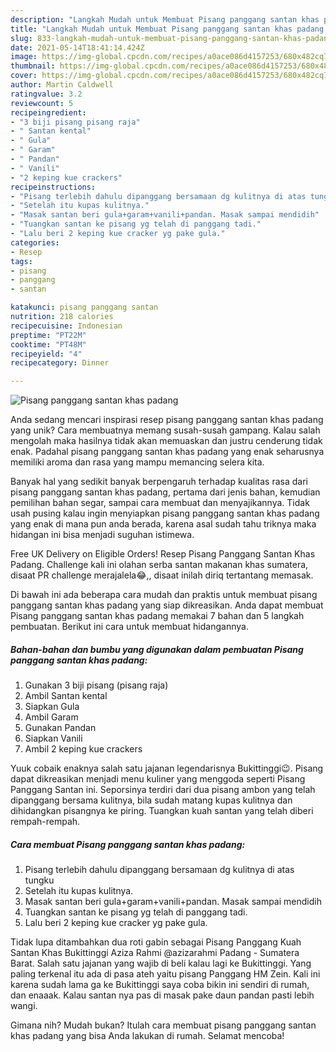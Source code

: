 ```yaml
---
description: "Langkah Mudah untuk Membuat Pisang panggang santan khas padang yang Bikin Ngiler"
title: "Langkah Mudah untuk Membuat Pisang panggang santan khas padang yang Bikin Ngiler"
slug: 833-langkah-mudah-untuk-membuat-pisang-panggang-santan-khas-padang-yang-bikin-ngiler
date: 2021-05-14T18:41:14.424Z
image: https://img-global.cpcdn.com/recipes/a0ace086d4157253/680x482cq70/pisang-panggang-santan-khas-padang-foto-resep-utama.jpg
thumbnail: https://img-global.cpcdn.com/recipes/a0ace086d4157253/680x482cq70/pisang-panggang-santan-khas-padang-foto-resep-utama.jpg
cover: https://img-global.cpcdn.com/recipes/a0ace086d4157253/680x482cq70/pisang-panggang-santan-khas-padang-foto-resep-utama.jpg
author: Martin Caldwell
ratingvalue: 3.2
reviewcount: 5
recipeingredient:
- "3 biji pisang pisang raja"
- " Santan kental"
- " Gula"
- " Garam"
- " Pandan"
- " Vanili"
- "2 keping kue crackers"
recipeinstructions:
- "Pisang terlebih dahulu dipanggang bersamaan dg kulitnya di atas tungku"
- "Setelah itu kupas kulitnya."
- "Masak santan beri gula+garam+vanili+pandan. Masak sampai mendidih"
- "Tuangkan santan ke pisang yg telah di panggang tadi."
- "Lalu beri 2 keping kue cracker yg pake gula."
categories:
- Resep
tags:
- pisang
- panggang
- santan

katakunci: pisang panggang santan 
nutrition: 218 calories
recipecuisine: Indonesian
preptime: "PT22M"
cooktime: "PT48M"
recipeyield: "4"
recipecategory: Dinner

---
```



![Pisang panggang santan khas padang](https://img-global.cpcdn.com/recipes/a0ace086d4157253/680x482cq70/pisang-panggang-santan-khas-padang-foto-resep-utama.jpg)

Anda sedang mencari inspirasi resep pisang panggang santan khas padang yang unik? Cara membuatnya memang susah-susah gampang. Kalau salah mengolah maka hasilnya tidak akan memuaskan dan justru cenderung tidak enak. Padahal pisang panggang santan khas padang yang enak seharusnya memiliki aroma dan rasa yang mampu memancing selera kita.

Banyak hal yang sedikit banyak berpengaruh terhadap kualitas rasa dari pisang panggang santan khas padang, pertama dari jenis bahan, kemudian pemilihan bahan segar, sampai cara membuat dan menyajikannya. Tidak usah pusing kalau ingin menyiapkan pisang panggang santan khas padang yang enak di mana pun anda berada, karena asal sudah tahu triknya maka hidangan ini bisa menjadi suguhan istimewa.

Free UK Delivery on Eligible Orders! Resep Pisang Panggang Santan Khas Padang. Challenge kali ini olahan serba santan makanan khas sumatera, disaat PR challenge merajalela😂,, disaat inilah diriq tertantang memasak.


Di bawah ini ada beberapa cara mudah dan praktis untuk membuat pisang panggang santan khas padang yang siap dikreasikan. Anda dapat membuat Pisang panggang santan khas padang memakai 7 bahan dan 5 langkah pembuatan. Berikut ini cara untuk membuat hidangannya.

<!--inarticleads1-->

##### Bahan-bahan dan bumbu yang digunakan dalam pembuatan Pisang panggang santan khas padang:

1. Gunakan 3 biji pisang (pisang raja)
1. Ambil  Santan kental
1. Siapkan  Gula
1. Ambil  Garam
1. Gunakan  Pandan
1. Siapkan  Vanili
1. Ambil 2 keping kue crackers


Yuuk cobaik enaknya salah satu jajanan legendarisnya Bukittinggi😉. Pisang dapat dikreasikan menjadi menu kuliner yang menggoda seperti Pisang Panggang Santan ini. Seporsinya terdiri dari dua pisang ambon yang telah dipanggang bersama kulitnya, bila sudah matang kupas kulitnya dan dihidangkan pisangnya ke piring. Tuangkan kuah santan yang telah diberi rempah-rempah. 

<!--inarticleads2-->

##### Cara membuat Pisang panggang santan khas padang:

1. Pisang terlebih dahulu dipanggang bersamaan dg kulitnya di atas tungku
1. Setelah itu kupas kulitnya.
1. Masak santan beri gula+garam+vanili+pandan. Masak sampai mendidih
1. Tuangkan santan ke pisang yg telah di panggang tadi.
1. Lalu beri 2 keping kue cracker yg pake gula.


Tidak lupa ditambahkan dua roti gabin sebagai Pisang Panggang Kuah Santan Khas Bukittinggi Aziza Rahmi @azizarahmi Padang - Sumatera Barat. Salah satu jajanan yang wajib di beli kalau lagi ke Bukittinggi. Yang paling terkenal itu ada di pasa ateh yaitu pisang Panggang HM Zein. Kali ini karena sudah lama ga ke Bukittinggi saya coba bikin ini sendiri di rumah, dan enaaak. Kalau santan nya pas di masak pake daun pandan pasti lebih wangi. 

Gimana nih? Mudah bukan? Itulah cara membuat pisang panggang santan khas padang yang bisa Anda lakukan di rumah. Selamat mencoba!
